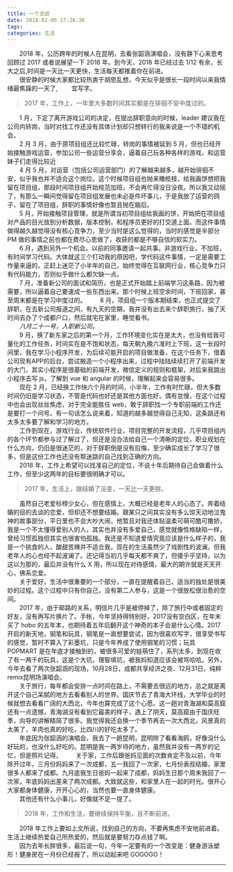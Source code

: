 ```yaml
---
title: 一个总结
date: 2018-02-06 17:26:36
tags:
categories: 生活
---
```

　　2018 年，公历跨年的时候人在昆明，去看张韶涵演唱会，没有静下心来思考回顾过 2017 或者说展望一下 2018 年。到今天，2018 年已经过去 1/12 有余，长大之后,时间是一天比一天更快，生活每天都推着你在前进。<!--more-->  
　　很安静的时候大家都比较热衷于胡思乱想，今天似乎是很长一段时间以来我情绪最焦躁的一天了,
　　宜写字。  
> 2017 年，工作上，一年里大多数时间其实都是在徘徊不安中度过的。

　　1 月，下定了离开游戏公司的决定，在提出辞职意向的时候，leader 建议我在公司内转岗，当时对找工作还没有具体计划却只想转行的我来说是一个不错的机会。    
　　2 月 3 月，由于原项目组还比较忙碌，转岗的事情被延到 5 月，但也已经开始接触游戏运营，参加公司一些运营分享会，逼着自己玩各种各样的游戏，和运营妹子们走得比较近  
　　4 月 5 月，对运营（包括公司运营部门）的了解越来越多，越开始徘徊不安，似乎我也并不适合这个岗位。这个时候项目组也抛来橄榄枝，给我画饼想把我留在项目组，那段时间项目组开始规范加班，不会再忙得没日没夜。所以我又动摇了，有那么一瞬间觉得留在项目组发展也未必是件坏事儿，于是我放了运营的鸽子，留在了项目组，辞职的事情好像也暂且抛在脑后。   
　　5 月，开始接触项目管理，就是所谓当初项目组给我画的饼，开始把在项目组对产品的目光放到分析数据，版本控制，和程序员更好的打交道上面。而这件事情做得越久越觉得没有核心竞争力，至少当时是这么觉得的，当时的感觉是半部分 PM 做的事情之前也都在费尽心思做了，收获的都是不够自信的软实力。  
　　6 月，遇到另外一个机会。以前的同事邀请一起共事。非游戏行业，不加班，有时间学习代码。大体就这三个打动我的原因吧，学代码这件事情，一定是需要工作量来逼的，正赶上迷茫了小半年的自己，始终觉得在互联网行业，核心竞争力只有代码能力，否则似乎做什么都欠缺一点。   
　　7 月，准备新公司的面试和简历，也是正式开始踏上前端学习这条路，因为被需要，所以逼着自己要速成一些东西出来。那个时候上班空余时间，下班回家，甚至周末都是在学习中度过的。
　　8 月，项目组一个版本期结束，也正式提交了辞职，在去新公司报道之间，有九天的空期，我并没有出去来个辞职旅行，抽了天时间去办了个成都户口，然后就宅在家里，睡觉看书。   
　　*八月二十一号，入职新公司。*  
　　9 月，换了新东家之后的第一个月，工作环境变化实在是太大，也没有给我可量化的工作任务，时间实在是不饱和状态，每天朝九晚六准时上下班，这一长段时间里，我在学习小程序开发，为后续可能开启的项目做准备，在这个任务下，借着公司现有APP的后台，尝试搬造一个小程序出来，过程中陆陆续续打开了前端开发的大门，其实小程序是很基础的前端开发，微信定义的规则和框架，对后来我跳出小程序去写 js，了解到 vue 和 angular 的时候，理解起来会容易很多。  
　　现在 2 月，已经换工作快六个月的时间，小半年，工作有时忙碌，但大多数时间仍旧是学习状态，不管是代码也好还是其他方面也好。偶有怠慢，在这个过程中也会出现丝丝焦虑，对于完全能胜任 web，敢于辞职找一个专职前端的工作还是要打一个问号。有一句话怎么说来着，知道的越多越觉得自己无知，这条路还有太多太多要了解和学习的地方。  
　　工作到现在，游戏行业、传统软件行业，项目完整的开发流程，几乎项目组内的各个环节都参与过了解过了，但还是没办法给自己一个清晰的定位，职业规划在什么方向，仍旧是很迷茫的，对于辞职倒是没有后悔，至少确实成长了学习了很多，但是这份工作也还没有帮迷路的自己找到正确的方向。  
　　2018 年，工作上希望可以找准自己的定位，不说十年后期待自己会做着什么工作，但至少这两年的目标要很明确才可以。
> 2017 年，生活上，跟结婚了没差，一天比一天更胖。

　　虽然自己老爱标榜少女心，但在感情上，大概已经是老年人的心态了。奔着结婚的目的去谈的恋爱，但却还不想要结婚。跟某只之间其实没有多么惊天动地泣鬼神的故事部分，平日里也不会大吵大闹，他暂且对我还体贴温柔可萌可酷可撒娇，我是一个不太懂得爱别人的人，其实也并没有多爱自己，感觉就像性格缺陷一样，曾经习惯孤独但其实也很害怕孤独。我还是不知道爱情究竟应该是什么样子的，我是一个挑食的人，酸甜苦辣并不适合我，现在的生活虽然少了戏剧性的波澜，但我老年人的心也经不起波澜了。还记得当初几乎每天都不爽了，但傻乎乎坚持，以为这以为那的，最后并没有什么 X 用，所以现在对待感情，最大的期许就是天天开心，佛系恋爱。  
　　关于爱好，生活中很重要的一个部分，一直在提醒着自己，适当的独处是很美妙的过程。这个过程中只有你自己，没有第二人参与，这是一个很放松很治愈的空间。  
　　2017 年，由于邮路的关系，明信片几乎是被停掉了，除了旅行中或者固定的好友，没有再写片换片了。手帐，今年坚持得特别好，2017没有空白区，在年末买了 hobo 的五年本，也期待着五年后翻开这个神奇的本子会是什么心情。2017开启的新天地，钢笔和玩具，钢笔是一直想要尝试，因为很喜欢写字，很享受书写的感觉，暂时不算入了彩墨坑，只是今年养成了使用钢笔的习惯；玩具 POPMART 是在年底才接触到的，被很多可爱的娃萌住了，系列太多，到现在收了有一两千的玩具，这是个大坑，理智填坑，被我妈知道应该会被骂哈哈。另外，今年去看了两次张韶涵的现场，10月28日，成都共享经济之夜、12月31日，纯粹remix昆明场演唱会。  
　　关于旅行，每年都会安排一点时间在路上，不需要去很远的地方，总之就是离开这个自己呆腻的地方去看看别人的世界。国庆节去了青海大环线，大学毕业的时候就想去看看广阔的大西北，今年也算完成了这个心愿。这一趟对青海湖和莫高窟还有一点遗憾，青海湖没有看到它最美的样子，遇上了阴天，莫高窟由于国庆旺季，向导的讲解精简了很多。我觉得我还会换一个季节再去一次大西北，风景真的太美了，羊肉也真的好吃，比四川的好吃太多了。  
　　年底因为张韶涵的演唱会，我去了一趟昆明，昆明除了看看海鸥，好像没什么好玩的，也没什么好吃的。昆明是我一两岁待的地方，虽然我并没有一两岁的记忆，但是照片记得，
　　关于家，工作后跟爸妈见面的次数肯定不及以前，今年除开过年，三月份妈妈来了一次成都，五一我回了一次家，七月份表叔结婚，家里很多人都来了成都。九月底我生日爸妈一起来了成都，妈妈生日那个周末我回了一次家，年底妈妈出差来了两次成都。大致就这些，和家里人在一起的时光。很开心大家都身体健康，开开心心的，当然也要一直身体健康。  
　　其他还有什么小事儿，好像就不足一提了。
> 2018 年，工作和生活，要继续保持平衡，且不断前进。

　　2018 年工作上要如上文所说，找到自己的方向，不要再焦虑不安地前进着。生活上继续热爱自己所热爱的，然后就是要努力存点钱了啊。  
　　因为去年长胖很多，最后说一句，今年一定要有的一个改变是：健身游泳塑形！健身房在一月份已经报了，所以动起来吧 GOGOGO！

---
